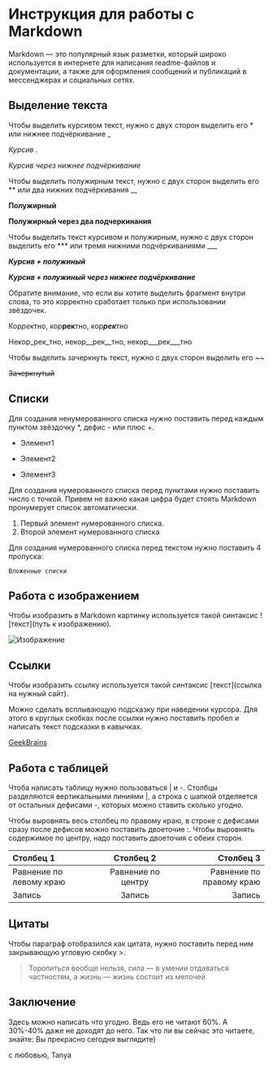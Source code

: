 # Инструкция для работы с Markdown

Markdown — это популярный язык разметки, который широко используется в интернете для написания readme-файлов и документации, а также для оформления сообщений и публикаций в мессенджерах и социальных сетях.

## Выделение текста

Чтобы выделить курсивом текст, нужно с двух сторон выделить его * или нижнее подчёркивание _

*Курсив .*

_Курсив через нижнее подчёркивание_

Чтобы выделить полужирным текст, нужно с двух сторон выделить его ** или два нижних подчёркивания __

**Полужирный**

__Полужирный через два подчеркинания__

Чтобы выделить текст курсивом и полужирным, нужно с двух сторон выделить его *** или тремя нижними подчёркиваниями ___

***Курсив + полужиный***

___Курсив + полужиный через нижнее подчёркивание___

Обратите внимание, что если вы хотите выделить фрагмент внутри слова, то это корректно сработает только при использовании звёздочек.

Кор*рек*тно, кор**рек**тно, кор***рек***тно

Некор_рек_тно, некор__рек__тно, некор___рек___тно

Чтобы выделить зачеркнуть текст, нужно с двух сторон выделить его ~~

~~Зачеркнутый~~

## Списки

Для создания ненумерованного списка нужно поставить перед каждым пунктом звёздочку *, дефис - или плюс +.

* Элемент1
- Элемент2
+ Элемент3

Для создания нумерованного списка перед пунктами нужно поставить число с точкой.
Привем не важно какая цифра будет стоять Markdown пронумерует список автоматически.

1. Первый элемент нумерованного списка.
2. Второй элемент нумерованного списка

Для создания нумерованного списка перед текстом нужно поставить 4 пропуска:

    Вложенные списки

## Работа с изображением

Чтобы изобразить в Markdown картинку используется такой синтаксис ![текст](путь к изображению).

![Изображение](bbfbd0e9b738c298e6e3ced52f59a6ff.jpg)


## Ссылки

Чтобы изобразить ссылку используется такой синтаксис [текст](ссылка на нужный сайт).

Можно сделать всплывающую подсказку при наведении курсора. Для этого в круглых скобках после ссылки нужно поставить пробел и написать текст подсказки в кавычках.

[GeekBrains](https://gb.ru/lessons/334721/homework)

## Работа с таблицей

Чтоба написать таблицу нужно пользоваться | и -.
 Столбцы разделяются вертикальными линиями |, а строка с шапкой отделяется от остальных дефисами -, которых можно ставить сколько угодно.

Чтобы выровнять весь столбец по правому краю, в строке с дефисами сразу после дефисов можно поставить двоеточие :. Чтобы выровнять содержимое по центру, надо поставить двоеточия с обеих сторон.

|Столбец 1|Столбец 2|Столбец 3|
|:-|:-:|-:|
|Равнение по левому краю|Равнение по центру|Равнение по правому краю|
|Запись|Запись|Запись|

## Цитаты

Чтобы параграф отобразился как цитата, нужно поставить перед ним закрывающую угловую скобку >.

> Торопиться вообще нельзя, сила — в умении отдаваться частностям, а жизнь — жизнь состоит из мелочей

## Заключение

Здесь можно написать что угодно.
Ведь его не читают 60%.
А 30%-40% даже не доходят до него.
Так что ли вы сейчас это читаете, знайте: Вы прекрасно сегодня выглядите)

с любовью, Таnya
